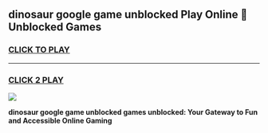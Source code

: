 
## dinosaur google game unblocked Play Online 👋 Unblocked Games
<h3>
<a href="https://premium.freeplayer.one?title=dinosaur_google_game_unblocked&ref=19F">CLICK TO PLAY</a></h3>
<hr>

<h3>
<a href="https://premium.freeplayer.one?title=dinosaur_google_game_unblocked&ref=19F">CLICK 2 PLAY</a>
  
</h3>

<a href="https://premium.freeplayer.one?title=dinosaur_google_game_unblocked&ref=19F"><img src="https://clearcache.store/games.png"></a>


**dinosaur google game unblocked games unblocked: Your Gateway to Fun and Accessible Online Gaming**
